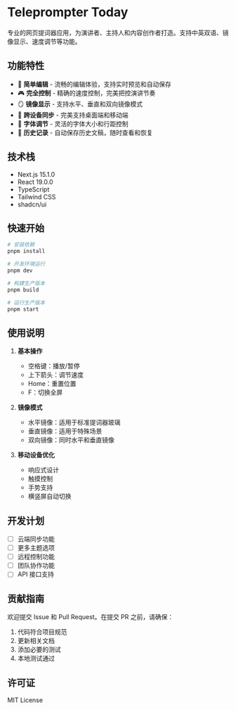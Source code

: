 # Teleprompter Today

专业的网页提词器应用，为演讲者、主持人和内容创作者打造。支持中英双语、镜像显示、速度调节等功能。

## 功能特性

- 🚀 **简单编辑** - 流畅的编辑体验，支持实时预览和自动保存
- 🎮 **完全控制** - 精确的速度控制，完美把控演讲节奏
- 🪞 **镜像显示** - 支持水平、垂直和双向镜像模式
- 📱 **跨设备同步** - 完美支持桌面端和移动端
- 🎯 **字体调节** - 灵活的字体大小和行距控制
- 📝 **历史记录** - 自动保存历史文稿，随时查看和恢复

## 技术栈

- Next.js 15.1.0
- React 19.0.0
- TypeScript
- Tailwind CSS
- shadcn/ui

## 快速开始

```bash
# 安装依赖
pnpm install

# 开发环境运行
pnpm dev

# 构建生产版本
pnpm build

# 运行生产版本
pnpm start
```

## 使用说明

1. **基本操作**
   - 空格键：播放/暂停
   - 上下箭头：调节速度
   - Home：重置位置
   - F：切换全屏

2. **镜像模式**
   - 水平镜像：适用于标准提词器玻璃
   - 垂直镜像：适用于特殊场景
   - 双向镜像：同时水平和垂直镜像

3. **移动设备优化**
   - 响应式设计
   - 触摸控制
   - 手势支持
   - 横竖屏自动切换

## 开发计划

- [ ] 云端同步功能
- [ ] 更多主题选项
- [ ] 远程控制功能
- [ ] 团队协作功能
- [ ] API 接口支持

## 贡献指南

欢迎提交 Issue 和 Pull Request。在提交 PR 之前，请确保：

1. 代码符合项目规范
2. 更新相关文档
3. 添加必要的测试
4. 本地测试通过

## 许可证

MIT License 